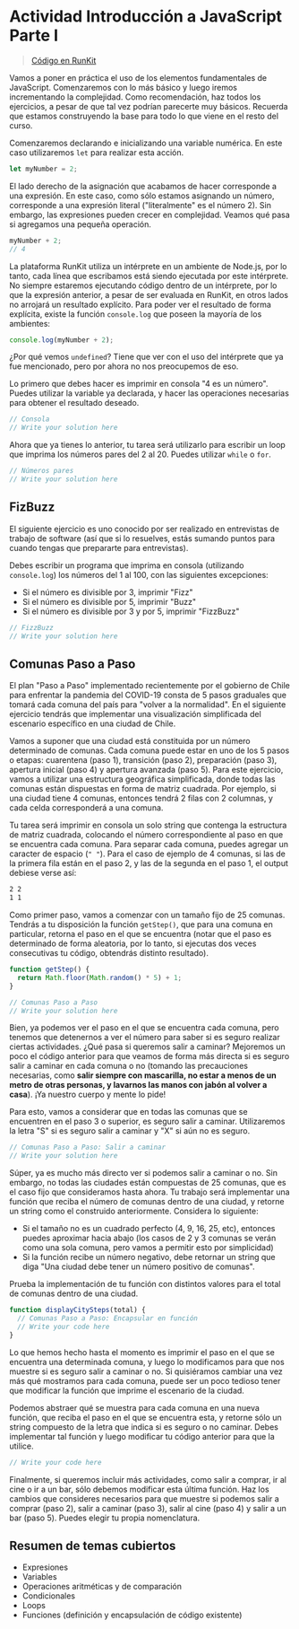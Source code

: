 # Actividad Introducción a JavaScript Parte I

> [Código en RunKit](https://runkit.com/sivicencio/5f166db6c06ba6001aaee085)

Vamos a poner en práctica el uso de los elementos fundamentales de JavaScript. Comenzaremos con lo más básico y luego iremos incrementando la complejidad. Como recomendación, haz todos los ejercicios, a pesar de que tal vez podrían parecerte muy básicos. Recuerda que estamos construyendo la base para todo lo que viene en el resto del curso.

Comenzaremos declarando e inicializando una variable numérica. En este caso utilizaremos `let` para realizar esta acción.

```javascript
let myNumber = 2;
```

El lado derecho de la asignación que acabamos de hacer corresponde a una expresión. En este caso, como sólo estamos asignando un número, corresponde a una expresión literal ("literalmente" es el número 2). Sin embargo, las expresiones pueden crecer en complejidad. Veamos qué pasa si agregamos una pequeña operación.

```javascript
myNumber + 2;
// 4
```

La plataforma RunKit utiliza un intérprete en un ambiente de Node.js, por lo tanto, cada línea que escribamos está siendo ejecutada por este intérprete. No siempre estaremos ejecutando código dentro de un intérprete, por lo que la expresión anterior, a pesar de ser evaluada en RunKit, en otros lados no arrojará un resultado explícito. Para poder ver el resultado de forma explícita, existe la función `console.log` que poseen la mayoría de los ambientes:

```javascript
console.log(myNumber + 2);
```

¿Por qué vemos `undefined`? Tiene que ver con el uso del intérprete que ya fue mencionado, pero por ahora no nos preocupemos de eso.

Lo primero que debes hacer es imprimir en consola "4 es un número". Puedes utilizar la variable ya declarada, y hacer las operaciones necesarias para obtener el resultado deseado.

```javascript
// Consola
// Write your solution here
```

Ahora que ya tienes lo anterior, tu tarea será utilizarlo para escribir un loop que imprima los números pares del 2 al 20. Puedes utilizar `while` o `for`.

```javascript
// Números pares
// Write your solution here
```

## FizBuzz

El siguiente ejercicio es uno conocido por ser realizado en entrevistas de trabajo de software (así que si lo resuelves, estás sumando puntos para cuando tengas que prepararte para entrevistas).

Debes escribir un programa que imprima en consola (utilizando `console.log`) los números del 1 al 100, con las siguientes excepciones:

- Si el número es divisible por 3, imprimir "Fizz"
- Si el número es divisible por 5, imprimir "Buzz"
- Si el número es divisible por 3 y por 5, imprimir "FizzBuzz"

```javascript
// FizzBuzz
// Write your solution here
```

## Comunas Paso a Paso

El plan "Paso a Paso" implementado recientemente por el gobierno de Chile para enfrentar la pandemia del COVID-19 consta de 5 pasos graduales que tomará cada comuna del país para "volver a la normalidad". En el siguiente ejercicio tendrás que implementar una visualización simplificada del escenario específico en una ciudad de Chile.

Vamos a suponer que una ciudad está constituida por un número determinado de comunas. Cada comuna puede estar en uno de los 5 pasos o etapas: cuarentena (paso 1), transición (paso 2), preparación (paso 3), apertura inicial (paso 4) y apertura avanzada (paso 5). Para este ejercicio, vamos a utilizar una estructura geográfica simplificada, donde todas las comunas están dispuestas en forma de matriz cuadrada. Por ejemplo, si una ciudad tiene 4 comunas, entonces tendrá 2 filas con 2 columnas, y cada celda corresponderá a una comuna.

Tu tarea será imprimir en consola un solo string que contenga la estructura de matriz cuadrada, colocando el número correspondiente al paso en que se encuentra cada comuna. Para separar cada comuna, puedes agregar un caracter de espacio (`" "`). Para el caso de ejemplo de 4 comunas, si las de la primera fila están en el paso 2, y las de la segunda en el paso 1, el output debiese verse así:

```bash
2 2
1 1
```

Como primer paso, vamos a comenzar con un tamaño fijo de 25 comunas. Tendrás a tu disposición la función `getStep()`, que para una comuna en particular, retorna el paso en el que se encuentra (notar que el paso es determinado de forma aleatoria, por lo tanto, si ejecutas dos veces consecutivas tu código, obtendrás distinto resultado).

```javascript
function getStep() {
  return Math.floor(Math.random() * 5) + 1;
}
```

```javascript
// Comunas Paso a Paso
// Write your solution here
```

Bien, ya podemos ver el paso en el que se encuentra cada comuna, pero tenemos que detenernos a ver el número para saber si es seguro realizar ciertas actividades. ¿Qué pasa si queremos salir a caminar? Mejoremos un poco el código anterior para que veamos de forma más directa si es seguro salir a caminar en cada comuna o no (tomando las precauciones necesarias, como **salir siempre con mascarilla, no estar a menos de un metro de otras personas, y lavarnos las manos con jabón al volver a casa**). ¡Ya nuestro cuerpo y mente lo pide!

Para esto, vamos a considerar que en todas las comunas que se encuentren en el paso 3 o superior, es seguro salir a caminar.  Utilizaremos la letra "S" si es seguro salir a caminar y "X" si aún no es seguro.

```javascript
// Comunas Paso a Paso: Salir a caminar
// Write your solution here
```

Súper, ya es mucho más directo ver si podemos salir a caminar o no. Sin embargo, no todas las ciudades están compuestas de 25 comunas, que es el caso fijo que consideramos hasta ahora. Tu trabajo será implementar una función que reciba el número de comunas dentro de una ciudad, y retorne un string como el construido anteriormente. Considera lo siguiente:

- Si el tamaño no es un cuadrado perfecto (4, 9, 16, 25, etc), entonces puedes aproximar hacia abajo (los casos de 2 y 3 comunas se verán como una sola comuna, pero vamos a permitir esto por simplicidad)
- Si la función recibe un número negativo, debe retornar un string que diga "Una ciudad debe tener un número positivo de comunas".

Prueba la implementación de tu función con distintos valores para el total de comunas dentro de una ciudad.

```javascript
function displayCitySteps(total) {
  // Comunas Paso a Paso: Encapsular en función
  // Write your code here
}
```

Lo que hemos hecho hasta el momento es imprimir el paso en el que se encuentra una determinada comuna, y luego lo modificamos para que nos muestre si es seguro salir a caminar o no. Si quisiéramos cambiar una vez más qué mostramos para cada comuna, puede ser un poco tedioso tener que modificar la función que imprime el escenario de la ciudad.

Podemos abstraer qué se muestra para cada comuna en una nueva función, que reciba el paso en el que se encuentra esta, y retorne sólo un string compuesto de la letra que indica si es seguro o no caminar. Debes implementar tal función y luego modificar tu código anterior para que la utilice.

```javascript
// Write your code here
```

Finalmente, si queremos incluir más actividades, como salir a comprar, ir al cine o ir a un bar, sólo debemos modificar esta última función. Haz los cambios que consideres necesarios para que muestre si podemos salir a comprar (paso 2), salir a caminar (paso 3), salir al cine (paso 4) y salir a un bar (paso 5). Puedes elegir tu propia nomenclatura.

## Resumen de temas cubiertos

- Expresiones
- Variables
- Operaciones aritméticas y de comparación
- Condicionales
- Loops
- Funciones (definición y encapsulación de código existente)
